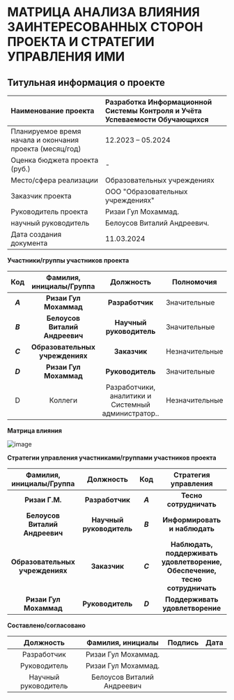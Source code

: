 # МАТРИЦА АНАЛИЗА ВЛИЯНИЯ ЗАИНТЕРЕСОВАННЫХ СТОРОН ПРОЕКТА И СТРАТЕГИИ УПРАВЛЕНИЯ ИМИ
## Титульная информация о проекте

| Наименование проекта                                    |Разработка Информационной Системы Контроля и Учёта Успеваемости Обучающихся                |
|:--------------------------------------------------------|:-------------------------------------------------------------------|
| Планируемое время начала и окончания проекта (месяц/год)| 12.2023 – 05.2024                                                      |
| Оценка бюджета проекта (руб.)                           | -                                                                  |
| Место/сфера реализации                                  | Образовательных учреждениях  |
| Заказчик проекта                                        | ООО "Образовательных учреждениях"                                                    |
| Руководитель проекта                                    | Ризаи Гул Мохаммад.                                                        |
|научный руководитель                        | Белоусов Виталий Андреевич.                                 |
| Дата создания документа                                 | 11.03.2024                




**Участники/группы участников проекта**

|**Код**|**Фамилия, инициалы/Группа** |**Должность**|**Полномочия**|**Интерес**|
| :-: | :-: | :-: | - | - |
|***A***|**Ризаи Гул Мохаммад**|**Разработчик**|Значительные|Существенный|
|***B***|**Белоусов Виталий Андреевич**|**Научный руководитель**|Значительные|Несущественный|
|***C***|**Образовательных учреждениях**|**Заказчик**|Незначительные|Существенный|
|***D***|**Ризаи Гул Мохаммад**|**Руководитель**|Значительные|Существенный|
|D  | Коллеги                                 | Разработчики, аналитики и Системный администратор.. | Незначительные | Существенный   |















**Матрица влияния**

![image](https://github.com/Nieutm/PP/assets/85126540/2100d967-253a-4425-9d78-8758b70e7e06)




**Стратегии управления участниками/группами участников проекта**

|**Фамилия, инициалы/Группа** |**Должность**|**Код**|**Стратегия управления**|
| :-: | :-: | :-: | :-: |
|**Ризаи Г.М.**|**Разработчик**|***A***|**Тесно сотрудничать**|
|**Белоусов Виталий Андреевич** |**Научный руководитель**|***B***|**Информировать и наблюдать**|
|**Образовательных учреждениях** |**Заказчик**|***С***|**Наблюдать, поддерживать удовлетворение, Обеспечение, тесно сотрудничать**|
|**Ризаи Гул Мохаммад**|**Руководитель**|***D***|**Поддерживать удовлетворение**|

**Составлено/согласовано**

|**Должность**|**Фамилия, инициалы**|**Подпись**|**Дата**|
| :-: | :-: | :-: | :-: |
|Разработчик|Ризаи Гул Мохаммад.|||
|Руководитель|Ризаи Гул Мохаммад.|||
|Научный руководитель|Белоусов Виталий Андреевич|||
